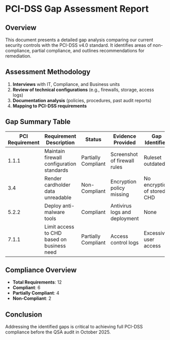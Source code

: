 # PCI-DSS Gap Assessment Report

## Overview
This document presents a detailed gap analysis comparing our current security controls with the PCI-DSS v4.0 standard. It identifies areas of non-compliance, partial compliance, and outlines recommendations for remediation.

## Assessment Methodology
1. **Interviews** with IT, Compliance, and Business units
2. **Review of technical configurations** (e.g., firewalls, storage, access logs)
3. **Documentation analysis** (policies, procedures, past audit reports)
4. **Mapping to PCI-DSS requirements**

## Gap Summary Table

| PCI Requirement | Requirement Description                             | Status              | Evidence Provided              | Gap Identified                    | Recommendation                     |
|------------------|------------------------------------------------------|----------------------|-------------------------------|-----------------------------------|------------------------------------|
| 1.1.1            | Maintain firewall configuration standards           | Partially Compliant | Screenshot of firewall rules  | Ruleset outdated                  | Update and review every 6 months  |
| 3.4              | Render cardholder data unreadable                   | Non-Compliant       | Encryption policy missing      | No encryption of stored CHD       | Implement AES-256 encryption       |
| 5.2.2            | Deploy anti-malware tools                           | Compliant           | Antivirus logs and deployment | None                              | Maintain regular updates           |
| 7.1.1            | Limit access to CHD based on business need          | Partially Compliant | Access control logs            | Excessive user access             | Implement RBAC                     |

## Compliance Overview

- **Total Requirements**: 12
- **Compliant**: 6
- **Partially Compliant**: 4
- **Non-Compliant**: 2

## Conclusion
Addressing the identified gaps is critical to achieving full PCI-DSS compliance before the QSA audit in October 2025.

